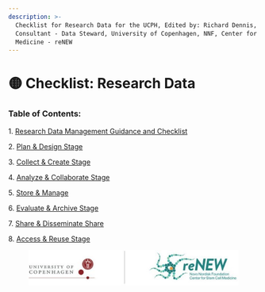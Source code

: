 ```yaml
---
description: >-
  Checklist for Research Data for the UCPH, Edited by: Richard Dennis, Research
  Consultant - Data Steward, University of Copenhagen, NNF, Center for Stem Cell
  Medicine - reNEW
---
```


# 🟡 Checklist: Research Data

### Table of Contents:

1\. [Research Data Management Guidance and Checklist](research-data-guidance-and-checklist.md)

2\. [Plan & Design Stage](plan-and-design-stage.md)

3\. [Collect & Create Stage](collect-and-create-stage.md)

4\. [Analyze & Collaborate Stage](analyze-and-collaborate-stage.md)

5\. [Store & Manage](store-and-manage.md)

6\. [Evaluate & Archive Stage](evaluate-and-archive-stage.md)

7\. [Share & Disseminate Share](share-and-disseminate-share.md)

8\. [Access & Reuse Stage](access-and-reuse-stage.md)

<figure><img src="../../.gitbook/assets/ccc (1).jpg" alt=""><figcaption></figcaption></figure>
